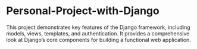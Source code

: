 # Personal-Project-with-Django
This project demonstrates key features of the Django framework, including models, views, templates, and authentication. It provides a comprehensive look at Django’s core components for building a functional web application.
